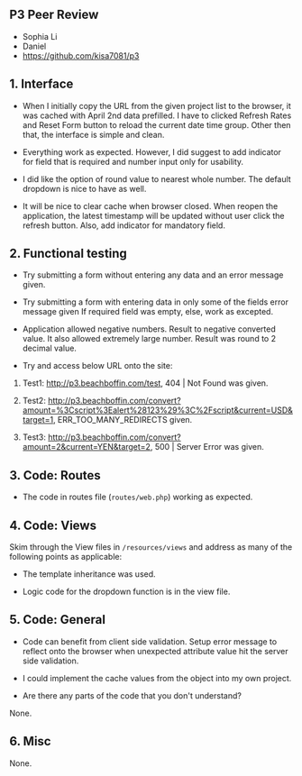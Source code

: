 ## P3 Peer Review

+ Sophia Li 
+ Daniel
+ https://github.com/kisa7081/p3


## 1. Interface

+ When I initially copy the URL from the given project list to the browser, it was cached with April 2nd data prefilled. I have to clicked Refresh Rates and Reset Form button to reload the current date time group. Other then that, the interface is simple and clean.

+ Everything work as expected. However, I did suggest to add indicator for field that is required and number input only for usability.

+ I did like the option of round value to nearest whole number. The default dropdown is nice to have as well.

+ It will be nice to clear cache when browser closed. When reopen the application, the latest timestamp will be updated without user click the refresh button. Also, add indicator for mandatory field.


## 2. Functional testing

+ Try submitting a form without entering any data and an error message given.

+ Try submitting a form with entering data in only some of the fields error message given If required field was empty, else, work as excepted.

+ Application allowed negative numbers. Result to negative converted value. It also allowed extremely large number. Result was round to 2 decimal value.

+ Try and access below URL onto the site:

1. Test1: http://p3.beachboffin.com/test, 404 | Not Found was given.

2. Test2: http://p3.beachboffin.com/convert?amount=%3Cscript%3Ealert%28123%29%3C%2Fscript&current=USD&target=1, ERR_TOO_MANY_REDIRECTS given.

3. Test3: http://p3.beachboffin.com/convert?amount=2&current=YEN&target=2, 500 | Server Error was given.


## 3. Code: Routes

+ The code in routes file  (`routes/web.php`) working as expected.


## 4. Code: Views
Skim through the View files in `/resources/views` and address as many of the following points as applicable:

+ The template inheritance was used.

+ Logic code for the dropdown function is in the view file.


## 5. Code: General

+ Code can benefit from client side validation. Setup error message to reflect onto the browser when unexpected attribute value hit the server side validation.


+ I could implement the cache values from the object into my own project. 

+ Are there any parts of the code that you don't understand?

None.

## 6. Misc

None.

